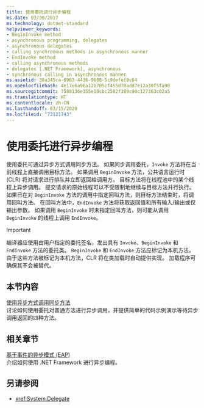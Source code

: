 ```yaml
---
title: 使用委托进行异步编程
ms.date: 03/30/2017
ms.technology: dotnet-standard
helpviewer_keywords:
- BeginInvoke method
- asynchronous programming, delegates
- asynchronous delegates
- calling synchronous methods in asynchronous manner
- EndInvoke method
- calling asynchronous methods
- delegates [.NET Framework], asynchronous
- synchronous calling in asynchronous manner
ms.assetid: 38a345ca-6963-4436-9608-5c9defef9c64
ms.openlocfilehash: 4e17e6a96a12b705cf455d70add7e12a30f5fa90
ms.sourcegitcommit: 7588136e355e10cbc2582f389c90c127363c02a5
ms.translationtype: HT
ms.contentlocale: zh-CN
ms.lasthandoff: 03/15/2020
ms.locfileid: "73121743"
---
```

# <a name="asynchronous-programming-using-delegates"></a>使用委托进行异步编程
使用委托可通过异步方式调用同步方法。 如果同步调用委托，`Invoke` 方法将在当前线程上直接调用目标方法。 如果调用 `BeginInvoke` 方法，公共语言运行时 (CLR) 将对请求进行排队并立即返回给调用方。 目标方法将在线程池中的某个线程上异步调用。 提交请求的原始线程可以不受限制地继续与目标方法并行执行。 如果已在对 `BeginInvoke` 方法的调用中指定回叫方法，则目标方法结束时，将调用回叫方法。 在回叫方法中，`EndInvoke` 方法将获取返回值和所有输入/输出或仅输出参数。 如果调用 `BeginInvoke` 时未指定回叫方法，则可能从调用 `BeginInvoke` 的线程上调用 `EndInvoke`。  
  
> [!IMPORTANT]
> 编译器应使用由用户指定的委托签名，发出具有 `Invoke`、`BeginInvoke` 和 `EndInvoke` 方法的委托类。 `BeginInvoke` 和 `EndInvoke` 方法应标记为本机方法。 由于这些方法被标记为本机方法，CLR 将在类加载时自动提供实现。 加载程序可确保其不会被替代。  
  
## <a name="in-this-section"></a>本节内容  
 [使用异步方式调用同步方法](../../../docs/standard/asynchronous-programming-patterns/calling-synchronous-methods-asynchronously.md)  
 讨论如何使用委托对普通方法进行异步调用，并提供简单的代码示例演示等待异步调用返回的四种方法。  
  
## <a name="related-sections"></a>相关章节  
 [基于事件的异步模式 (EAP)](../../../docs/standard/asynchronous-programming-patterns/event-based-asynchronous-pattern-eap.md)  
 介绍如何使用 .NET Framework 进行异步编程。  
  
## <a name="see-also"></a>另请参阅

- <xref:System.Delegate>
